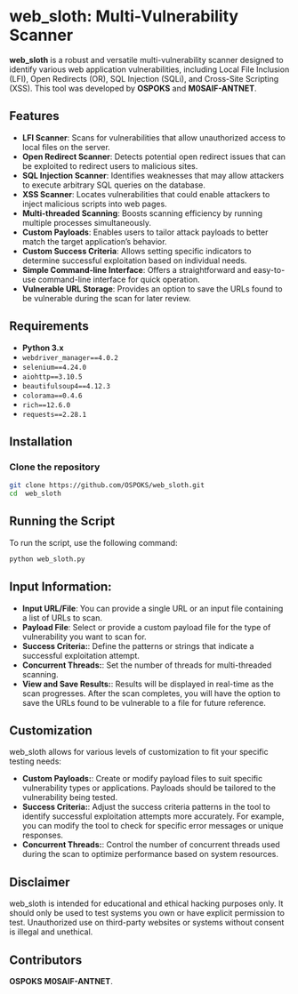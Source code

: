 
# web_sloth: Multi-Vulnerability Scanner

**web_sloth** is a robust and versatile multi-vulnerability scanner designed to identify various web application vulnerabilities, including Local File Inclusion (LFI), Open Redirects (OR), SQL Injection (SQLi), and Cross-Site Scripting (XSS). This tool was developed by **OSPOKS** and **M0SAIF-ANTNET**.

## Features

- **LFI Scanner**: Scans for vulnerabilities that allow unauthorized access to local files on the server.
- **Open Redirect Scanner**: Detects potential open redirect issues that can be exploited to redirect users to malicious sites.
- **SQL Injection Scanner**: Identifies weaknesses that may allow attackers to execute arbitrary SQL queries on the database.
- **XSS Scanner**: Locates vulnerabilities that could enable attackers to inject malicious scripts into web pages.
- **Multi-threaded Scanning**: Boosts scanning efficiency by running multiple processes simultaneously.
- **Custom Payloads**: Enables users to tailor attack payloads to better match the target application’s behavior.
- **Custom Success Criteria**: Allows setting specific indicators to determine successful exploitation based on individual needs.
- **Simple Command-line Interface**: Offers a straightforward and easy-to-use command-line interface for quick operation.
- **Vulnerable URL Storage**: Provides an option to save the URLs found to be vulnerable during the scan for later review.

## Requirements

- **Python 3.x**
- `webdriver_manager==4.0.2`
- `selenium==4.24.0`
- `aiohttp==3.10.5`
- `beautifulsoup4==4.12.3`
- `colorama==0.4.6`
- `rich==12.6.0`
- `requests==2.28.1`

## Installation

### Clone the repository

```bash
git clone https://github.com/OSPOKS/web_sloth.git
cd  web_sloth
```
## Running the Script

To run the script, use the following command:

```bash
python web_sloth.py
```
## Input Information:

- **Input URL/File**: You can provide a single URL or an input file containing a list of URLs to scan.
- **Payload File**: Select or provide a custom payload file for the type of vulnerability you want to scan for.
- **Success Criteria:**:  Define the patterns or strings that indicate a successful exploitation attempt.
- **Concurrent Threads:**: Set the number of threads for multi-threaded scanning.
- **View and Save Results:**: Results will be displayed in real-time as the scan progresses.
After the scan completes, you will have the option to save the URLs found to be vulnerable to a file for future reference.

## Customization

web_sloth allows for various levels of customization to fit your specific testing needs:
- **Custom Payloads:**: Create or modify payload files to suit specific vulnerability types or applications. Payloads should be tailored to the vulnerability being tested.
- **Success Criteria:**: Adjust the success criteria patterns in the tool to identify successful exploitation attempts more accurately. For example, you can modify the tool to check for specific error messages or unique responses.
- **Concurrent Threads:**:  Control the number of concurrent threads used during the scan to optimize performance based on system resources.

## Disclaimer

web_sloth is intended for educational and ethical hacking purposes only. It should only be used to test systems you own or have explicit permission to test. Unauthorized use on third-party websites or systems without consent is illegal and unethical.

## Contributors

 **OSPOKS** 
 **M0SAIF-ANTNET**.
